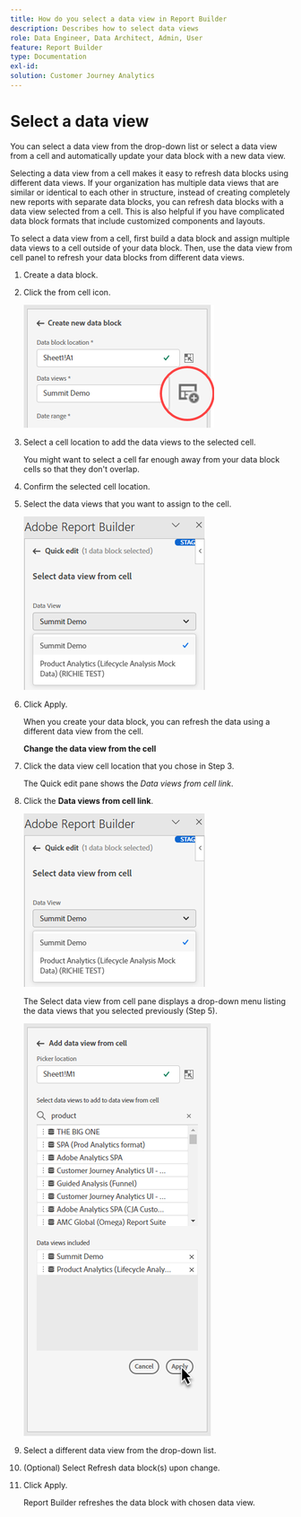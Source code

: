 ```yaml
---
title: How do you select a data view in Report Builder
description: Describes how to select data views
role: Data Engineer, Data Architect, Admin, User
feature: Report Builder
type: Documentation
exl-id: 
solution: Customer Journey Analytics
---
```


# Select a data view

You can select a data view from the drop-down list or select a data view from a cell and automatically update your data block with a new data view. 

Selecting a data view from a cell makes it easy to refresh data blocks using different data views. If your organization has multiple data views that are similar or identical to each other in structure, instead of creating completely new reports with separate data blocks, you can refresh data blocks with a data view selected from a cell. This is also helpful if you have complicated data block formats that include customized components and layouts.

To select a data view from a cell, first build a data block and assign multiple data views to a cell outside of your data block. Then, use the data view from cell panel to refresh your data blocks from different data views.

1. Create a data block.

1. Click the from cell icon.

   ![Cell icon](/help/report-builder/assets/cell-icon.png)

1. Select a cell location to add the data views to the selected cell.

   You might want to select a cell far enough away from your data block cells so that they don't overlap.

1. Confirm the selected cell location.

1. Select the data views that you want to assign to the cell.

   ![Cell icon](/help/report-builder/assets/select-data-view.png)

1. Click Apply.

   When you create your data block, you can refresh the data using a different data view from the cell.

   **Change the data view from the cell**

1. Click the data view cell location that you chose in Step 3.

   The Quick edit pane shows the *Data views from cell link*.

1. Click the **Data views from cell link**.

   ![Select data view](/help/report-builder/assets/select-data-view.png)

   The Select data view from cell pane displays a drop-down menu listing the data views that you selected previously (Step 5).

   ![Add data view from cell](/help/report-builder/assets/add-data-view-cell.png)

1. Select a different data view from the drop-down list.

1. (Optional) Select Refresh data block(s) upon change.

1. Click Apply.

   Report Builder refreshes the data block with chosen data view.
